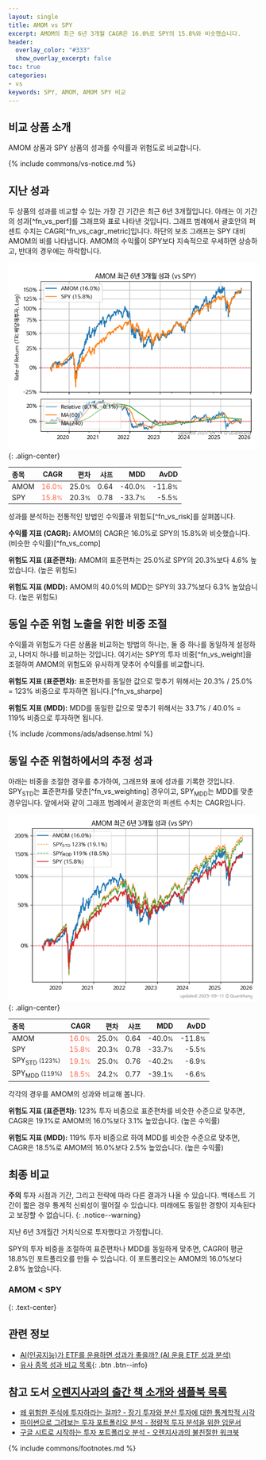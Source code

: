 ```yaml
---
layout: single
title: AMOM vs SPY
excerpt: AMOM의 최근 6년 3개월 CAGR은 16.0%로 SPY의 15.8%와 비슷했습니다.
header:
  overlay_color: "#333"
  show_overlay_excerpt: false
toc: true
categories:
- vs
keywords: SPY, AMOM, AMOM SPY 비교
---
```


## 비교 상품 소개


AMOM 상품과 SPY 상품의 성과를 수익률과 위험도로 비교합니다.





{% include commons/vs-notice.md %}

## 지난 성과

두 상품의 성과를 비교할 수 있는 가장 긴 기간은 최근 6년 3개월입니다. 아래는 이 기간의 성과[^fn_vs_perf]를 그래프와 표로 나타낸 것입니다.
그래프 범례에서 괄호안의 퍼센트 수치는 CAGR[^fn_vs_cagr_metric]입니다.
하단의 보조 그래프는 SPY 대비 AMOM의 비를 나타냅니다.
AMOM의 수익률이 SPY보다 지속적으로 우세하면 상승하고, 반대의 경우에는 하락합니다.

![AMOM](/vs/images/amom-vs-spy_dual.png){: .align-center}

| **종목** | **CAGR** | **편차** | **샤프** | **MDD** | **AvDD** |
| :------------ | ------: | -----------: | -------: | ------: | -------: |
| AMOM | <span style="color: tomato">16.0<small>%</small></span> | 25.0<small>%</small> | 0.64 | -40.0<small>%</small> | -11.8<small>%</small> |
| SPY | <span style="color: tomato">15.8<small>%</small></span> | 20.3<small>%</small> | 0.78 | -33.7<small>%</small> | -5.5<small>%</small> |

<!-- more -->


성과를 분석하는 전통적인 방법인 수익률과 위험도[^fn_vs_risk]를 살펴봅니다.

**수익률 지표 (CAGR):** AMOM의 CAGR은 16.0%로 SPY의 15.8%와 비슷했습니다. (비슷한 수익률)[^fn_vs_comp]

**위험도 지표 (표준편차):** AMOM의 표준편차는 25.0%로 SPY의 20.3%보다 4.6% 높았습니다. (높은 위험도)

**위험도 지표 (MDD):** AMOM의 40.0%의 MDD는 SPY의 33.7%보다 6.3% 높았습니다. (높은 위험도)



## 동일 수준 위험 노출을 위한 비중 조절

수익률과 위험도가 다른 상품을 비교하는 방법의 하나는, 둘 중 하나를 동일하게 설정하고, 나머지 하나를 비교하는 것입니다.
여기서는 SPY의 투자 비중[^fn_vs_weight]을 조절하여 AMOM의 위험도와 유사하게 맞추어 수익률를 비교합니다.

**위험도 지표 (표준편차):** 표준편차를 동일한 값으로 맞추기 위해서는 20.3% / 25.0% = 123% 비중으로 투자하면 됩니다.[^fn_vs_sharpe]

**위험도 지표 (MDD):** MDD를 동일한 값으로 맞추기 위해서는 33.7% / 40.0% = 119% 비중으로 투자하면 됩니다.


{% include /commons/ads/adsense.html %}



## 동일 수준 위험하에서의 추정 성과

아래는 비중을 조절한 경우를 추가하여, 그래프와 표에 성과를 기록한 것입니다.
SPY<sub>STD</sub>는 표준편차를 맞춘[^fn_vs_weighting] 경우이고, SPY<sub>MDD</sub>는 MDD를 맞춘 경우입니다.
앞에서와 같이 그래프 범례에서 괄호안의 퍼센트 수치는 CAGR입니다.


![AMOM](/vs/images/amom-vs-spy.png){: .align-center}



| **종목** | **CAGR** | **편차** | **샤프** | **MDD** | **AvDD** |
| :------------ | ------: | -----------: | -------: | ------: | -------: |
| AMOM | <span style="color: tomato">16.0<small>%</small></span> | 25.0<small>%</small> | 0.64 | -40.0<small>%</small> | -11.8<small>%</small> |
| SPY | <span style="color: tomato">15.8<small>%</small></span> | 20.3<small>%</small> | 0.78 | -33.7<small>%</small> | -5.5<small>%</small> |
| SPY<sub>STD</sub> <small>(123%)</small> | <span style="color: tomato">19.1<small>%</small></span> | 25.0<small>%</small> | 0.76 | -40.2<small>%</small> | -6.9<small>%</small> |
| SPY<sub>MDD</sub> <small>(119%)</small> | <span style="color: tomato">18.5<small>%</small></span> | 24.2<small>%</small> | 0.77 | -39.1<small>%</small> | -6.6<small>%</small> |



각각의 경우를 AMOM의 성과와 비교해 봅니다.

**위험도 지표 (표준편차):** 123% 투자 비중으로 표준편차를 비슷한 수준으로 맞추면, CAGR은 19.1%로 AMOM의 16.0%보다 3.1% 높았습니다. (높은 수익률)

**위험도 지표 (MDD):** 119% 투자 비중으로 하여 MDD를 비슷한 수준으로 맞추면, CAGR은 18.5%로 AMOM의 16.0%보다 2.5% 높았습니다. (높은 수익률)




## 최종 비교

**주의** 투자 시점과 기간, 그리고 전략에 따라 다른 결과가 나올 수 있습니다. 백테스트 기간이 짧은 경우 통계적 신뢰성이 떨어질 수 있습니다. 미래에도 동일한 경향이 지속된다고 보장할 수 없습니다.
{: .notice--warning}

지난 6년 3개월간 거치식으로 투자했다고 가정합니다.

SPY의 투자 비중을 조절하여 표준편차나 MDD를 동일하게 맞추면, CAGR이 평균 18.8%인 포트폴리오를 만들 수 있습니다.
이 포트폴리오는 AMOM의 16.0%보다 2.8% 높았습니다.

### AMOM &lt; SPY
{: .text-center}


## 관련 정보

- [AI(인공지능)가 ETF를 운용하면 성과가 좋을까? (AI 운용 ETF 성과 분석)](https://kongdori.tistory.com/175)
- [유사 종목 성과 비교 목록](/vs/){: .btn .btn--info}


## 참고 도서 [오렌지사과의 출간 책 소개와 샘플북 목록](https://kongdori.tistory.com/691)

- [왜 위험한 주식에 투자하라는 걸까? - 장기 투자와 분산 투자에 대한 통계학적 시각](https://kongdori.tistory.com/421)
- [파이썬으로 그려보는 투자 포트폴리오 분석  - 정량적 투자 분석을 위한 입문서](https://kongdori.tistory.com/643)
- [구글 시트로 시작하는 투자 포트폴리오 분석 - 오렌지사과의 불친절한 워크북](https://kongdori.tistory.com/449)

{% include commons/footnotes.md %}
